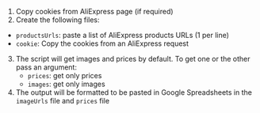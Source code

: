 1. Copy cookies from AliExpress page (if required)
2. Create the following files:
  - `productsUrls`: paste a list of AliExpress products URLs (1 per line)
  - `cookie`: Copy the cookies from an AliExpress request
3. The script will get images and prices by default. To get one or the other pass an argument:
   - `prices`: get only prices
   - `images`: get only images
4. The output will be formatted to be pasted in Google Spreadsheets in the `imageUrls` file and `prices` file
